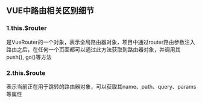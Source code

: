 ## VUE中路由相关区别细节

###  1.this.$router
是VueRouter的一个对象，表示全局路由器对象，项目中通过router路由参数注入路由之后，在任何一个页面都可以通过此方法获取到路由器对象，并调用其push(), go()等方法

### 2.this.$route
表示当前正在用于跳转的路由器对象，可以获取其name、path、query、params等属性

